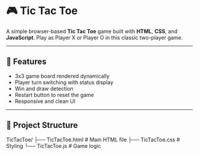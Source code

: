 # 🎮 Tic Tac Toe

A simple browser-based **Tic Tac Toe** game built with **HTML**, **CSS**, and **JavaScript**. Play as Player X or Player O in this classic two-player game.

---

## 🧩 Features

- 3x3 game board rendered dynamically
- Player turn switching with status display
- Win and draw detection
- Restart button to reset the game
- Responsive and clean UI

---

## 📂 Project Structure

TicTacToe/
  ├── TicTacToe.html # Main HTML file
  ├── TicTacToe.css # Styling
  └── TicTacToe.js # Game logic
